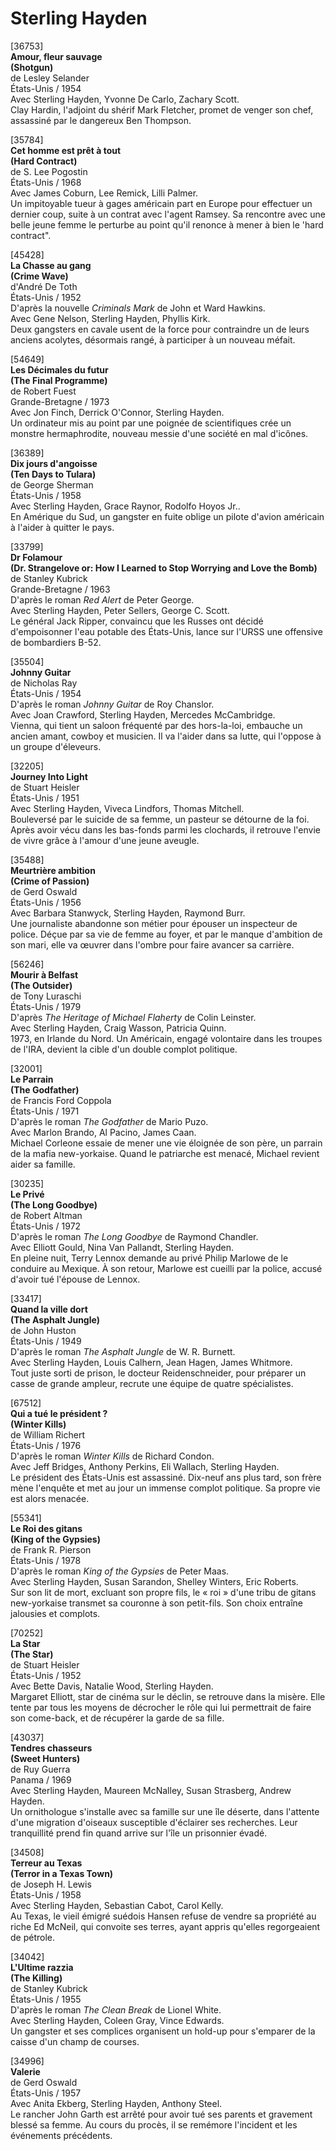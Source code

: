 # Sterling Hayden

[36753]  
**Amour, fleur sauvage**  
**(Shotgun)**  
de Lesley Selander  
États-Unis / 1954  
Avec Sterling Hayden, Yvonne De Carlo, Zachary Scott.  
Clay Hardin, l'adjoint du shérif Mark Fletcher, promet de venger son chef, assassiné par le dangereux Ben Thompson.

[35784]  
**Cet homme est prêt à tout**  
**(Hard Contract)**  
de S. Lee Pogostin  
États-Unis / 1968  
Avec James Coburn, Lee Remick, Lilli Palmer.  
Un impitoyable tueur à gages américain part en Europe pour effectuer un dernier coup, suite à un contrat avec l'agent Ramsey. Sa rencontre avec une belle jeune femme le perturbe au point qu'il renonce à mener à bien le 'hard contract".

[45428]  
**La Chasse au gang**  
**(Crime Wave)**  
d'André De Toth  
États-Unis / 1952  
D'après la nouvelle _Criminals Mark_ de John et Ward Hawkins.  
Avec Gene Nelson, Sterling Hayden, Phyllis Kirk.  
Deux gangsters en cavale usent de la force pour contraindre un de leurs anciens acolytes, désormais rangé, à participer à un nouveau méfait.

[54649]  
**Les Décimales du futur**  
**(The Final Programme)**  
de Robert Fuest  
Grande-Bretagne / 1973  
Avec Jon Finch, Derrick O'Connor, Sterling Hayden.  
Un ordinateur mis au point par une poignée de scientifiques crée un monstre hermaphrodite, nouveau messie d'une société en mal d'icônes.

[36389]  
**Dix jours d'angoisse**  
**(Ten Days to Tulara)**  
de George Sherman  
États-Unis / 1958  
Avec Sterling Hayden, Grace Raynor, Rodolfo Hoyos Jr..  
En Amérique du Sud, un gangster en fuite oblige un pilote d'avion américain à l'aider à quitter le pays.

[33799]  
**Dr Folamour**  
**(Dr. Strangelove or: How I Learned to Stop Worrying and Love the Bomb)**  
de Stanley Kubrick  
Grande-Bretagne / 1963  
D'après le roman _Red Alert_ de Peter George.  
Avec Sterling Hayden, Peter Sellers, George C. Scott.  
Le général Jack Ripper, convaincu que les Russes ont décidé d'empoisonner l'eau potable des États-Unis, lance sur l'URSS une offensive de bombardiers B-52.

[35504]  
**Johnny Guitar**  
de Nicholas Ray  
États-Unis / 1954  
D'après le roman _Johnny Guitar_ de Roy Chanslor.  
Avec Joan Crawford, Sterling Hayden, Mercedes McCambridge.  
Vienna, qui tient un saloon fréquenté par des hors-la-loi, embauche un ancien amant, cowboy et musicien. Il va l'aider dans sa lutte, qui l'oppose à un groupe d'éleveurs.

[32205]  
**Journey Into Light**  
de Stuart Heisler  
États-Unis / 1951  
Avec Sterling Hayden, Viveca Lindfors, Thomas Mitchell.  
Bouleversé par le suicide de sa femme, un pasteur se détourne de la foi. Après avoir vécu dans les bas-fonds parmi les clochards, il retrouve l'envie de vivre grâce à l'amour d'une jeune aveugle.

[35488]  
**Meurtrière ambition**  
**(Crime of Passion)**  
de Gerd Oswald  
États-Unis / 1956  
Avec Barbara Stanwyck, Sterling Hayden, Raymond Burr.  
Une journaliste abandonne son métier pour épouser un inspecteur de police. Déçue par sa vie de femme au foyer, et par le manque d'ambition de son mari, elle va œuvrer dans l'ombre pour faire avancer sa carrière.

[56246]  
**Mourir à Belfast**  
**(The Outsider)**  
de Tony Luraschi  
États-Unis / 1979  
D'après _The Heritage of Michael Flaherty_ de Colin Leinster.  
Avec Sterling Hayden, Craig Wasson, Patricia Quinn.  
1973, en Irlande du Nord. Un Américain, engagé volontaire dans les troupes de l'IRA, devient la cible d'un double complot politique.

[32001]  
**Le Parrain**  
**(The Godfather)**  
de Francis Ford Coppola  
États-Unis / 1971  
D'après le roman _The Godfather_ de Mario Puzo.  
Avec Marlon Brando, Al Pacino, James Caan.  
Michael Corleone essaie de mener une vie éloignée de son père, un parrain de la mafia new-yorkaise. Quand le patriarche est menacé, Michael revient aider sa famille.

[30235]  
**Le Privé**  
**(The Long Goodbye)**  
de Robert Altman  
États-Unis / 1972  
D'après le roman _The Long Goodbye_ de Raymond Chandler.  
Avec Elliott Gould, Nina Van Pallandt, Sterling Hayden.  
En pleine nuit, Terry Lennox demande au privé Philip Marlowe de le conduire au Mexique. À son retour, Marlowe est cueilli par la police, accusé d'avoir tué l'épouse de Lennox.

[33417]  
**Quand la ville dort**  
**(The Asphalt Jungle)**  
de John Huston  
États-Unis / 1949  
D'après le roman _The Asphalt Jungle_ de W. R. Burnett.  
Avec Sterling Hayden, Louis Calhern, Jean Hagen, James Whitmore.  
Tout juste sorti de prison, le docteur Reidenschneider, pour préparer un casse de grande ampleur, recrute une équipe de quatre spécialistes.

[67512]  
**Qui a tué le président ?**  
**(Winter Kills)**  
de William Richert  
États-Unis / 1976  
D'après le roman _Winter Kills_ de Richard Condon.  
Avec Jeff Bridges, Anthony Perkins, Eli Wallach, Sterling Hayden.  
Le président des États-Unis est assassiné. Dix-neuf ans plus tard, son frère mène l'enquête et met au jour un immense complot politique. Sa propre vie est alors menacée.

[55341]  
**Le Roi des gitans**  
**(King of the Gypsies)**  
de Frank R. Pierson  
États-Unis / 1978  
D'après le roman _King of the Gypsies_ de Peter Maas.  
Avec Sterling Hayden, Susan Sarandon, Shelley Winters, Eric Roberts.  
Sur son lit de mort, excluant son propre fils, le « roi » d'une tribu de gitans new-yorkaise transmet sa couronne à son petit-fils. Son choix entraîne jalousies et complots.

[70252]  
**La Star**  
**(The Star)**  
de Stuart Heisler  
États-Unis / 1952  
Avec Bette Davis, Natalie Wood, Sterling Hayden.  
Margaret Elliott, star de cinéma sur le déclin, se retrouve dans la misère. Elle tente par tous les moyens de décrocher le rôle qui lui permettrait de faire son come-back, et de récupérer la garde de sa fille.

[43037]  
**Tendres chasseurs**  
**(Sweet Hunters)**  
de Ruy Guerra  
Panama / 1969  
Avec Sterling Hayden, Maureen McNalley, Susan Strasberg, Andrew Hayden.  
Un ornithologue s'installe avec sa famille sur une île déserte, dans l'attente d'une migration d'oiseaux susceptible d'éclairer ses recherches. Leur tranquillité prend fin quand arrive sur l'île un prisonnier évadé.

[34508]  
**Terreur au Texas**  
**(Terror in a Texas Town)**  
de Joseph H. Lewis  
États-Unis / 1958  
Avec Sterling Hayden, Sebastian Cabot, Carol Kelly.  
Au Texas, le vieil émigré suédois Hansen refuse de vendre sa propriété au riche Ed McNeil, qui convoite ses terres, ayant appris qu'elles regorgeaient de pétrole.

[34042]  
**L'Ultime razzia**  
**(The Killing)**  
de Stanley Kubrick  
États-Unis / 1955  
D'après le roman _The Clean Break_ de Lionel White.  
Avec Sterling Hayden, Coleen Gray, Vince Edwards.  
Un gangster et ses complices organisent un hold-up pour s'emparer de la caisse d'un champ de courses.

[34996]  
**Valerie**  
de Gerd Oswald  
États-Unis / 1957  
Avec Anita Ekberg, Sterling Hayden, Anthony Steel.  
Le rancher John Garth est arrêté pour avoir tué ses parents et gravement blessé sa femme. Au cours du procès, il se remémore l'incident et les événements précédents.

